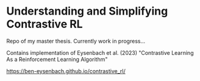 # Understanding and Simplifying Contrastive RL

Repo of my master thesis. Currently work in progress...

Contains implementation of Eysenbach et al. (2023) "Contrastive Learning As a Reinforcement Learning Algorithm"

https://ben-eysenbach.github.io/contrastive_rl/
